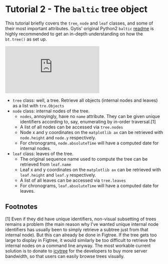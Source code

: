 # Tutorial 2 - The `baltic` tree object

This tutorial briefly covers the `tree`, `node` and `leaf` classes, and some of their most important attributes. Gytis' original Python2 `baltic` [readme](https://github.com/blab/baltic) is highly recommended to get an in-depth understanding on how the `bt.tree()` as set up.

![Image of baltic tree diagram](https://github.com/Don86/baltic3/blob/master/assets/baltic_tree_example.pdf)

* `tree` class: well, a tree. Retrieve all objects (internal nodes and leaves) as a list with `tre.Objects`
* `node` class: internal nodes of the tree.
    - `nodes`, annoyingly, have no `name` attribute. They can be given unique identifiers according to, say, enumerating by in-order traversal.[1]
    - A list of all nodes can be accessed via `tree.nodes`
    - Node x and y coordinates on the `matplotlib ax` can be retrieved with `node.height` and `node.y` respectively.
    - For chronograms, `node.absoluteTime` will have a computed date for internal nodes.
* `leaf` class: leaves of the tree.
    - The original sequence name used to compute the tree can be retrieved from `leaf.name`
    - Leaf x and y coordinates on the `matplotlib ax` can be retrieved with `leaf.height` and `leaf.y` respectively.
    - A list of all leaves can be accessed via `tree.leaves`
    - For chronograms, `leaf.absoluteTime` will have a computed date for leaves.


## Footnotes

[1] Even if they did have unique identifiers, non-visual subsetting of trees remains a problem (the main reason why I've wanted unique internal node identifiers has usually been to simply retrieve a subtree just from that internal node). But this can already be done in Figtree. If the tree gets too large to display in Figtree, it would similarly be too difficult to retrieve the internal nodes on a command line anyway. The most workable current solution is to donate to [icytree](https://icytree.org) for the developers to buy more server bandwidth, so that users can easily browse trees visually.
